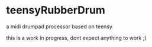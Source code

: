 # teensyRubberDrum

a midi drumpad processor based on teensy


this is a work in progress, dont expect anything to work ;)
